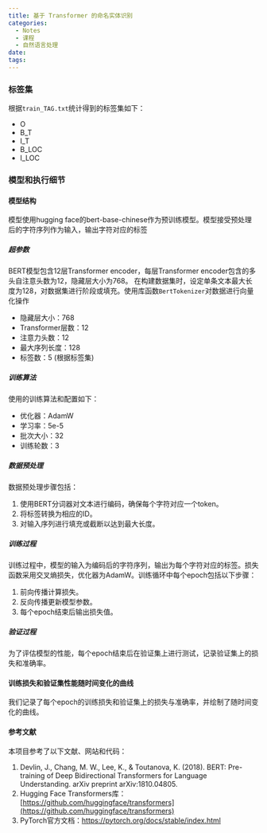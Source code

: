 ```yaml
---
title: 基于 Transformer 的命名实体识别
categories:
  - Notes
  - 课程
  - 自然语言处理
date:
tags:
---
```


### 标签集

根据`train_TAG.txt`统计得到的标签集如下：

- O
- B_T
- I_T
- B_LOC
- I_LOC

### 模型和执行细节

#### 模型结构
模型使用hugging face的bert-base-chinese作为预训练模型。模型接受预处理后的字符序列作为输入，输出字符对应的标签
##### 超参数
BERT模型包含12层Transformer encoder，每层Transformer encoder包含的多头自注意头数为12，隐藏层大小为768。
在构建数据集时，设定单条文本最大长度为128，对数据集进行阶段或填充。使用库函数`BertTokenizer`对数据进行向量化操作
- 隐藏层大小：768
- Transformer层数：12
- 注意力头数：12
- 最大序列长度：128
- 标签数：5 (根据标签集)

##### 训练算法
使用的训练算法和配置如下：

- 优化器：AdamW
- 学习率：5e-5
- 批次大小：32
- 训练轮数：3

##### 数据预处理

数据预处理步骤包括：

1. 使用BERT分词器对文本进行编码，确保每个字符对应一个token。
2. 将标签转换为相应的ID。
3. 对输入序列进行填充或截断以达到最大长度。

##### 训练过程

训练过程中，模型的输入为编码后的字符序列，输出为每个字符对应的标签。损失函数采用交叉熵损失，优化器为AdamW。训练循环中每个epoch包括以下步骤：

1. 前向传播计算损失。
2. 反向传播更新模型参数。
3. 每个epoch结束后输出损失值。

##### 验证过程

为了评估模型的性能，每个epoch结束后在验证集上进行测试，记录验证集上的损失和准确率。

#### 训练损失和验证集性能随时间变化的曲线

我们记录了每个epoch的训练损失和验证集上的损失与准确率，并绘制了随时间变化的曲线。

#### 参考文献

本项目参考了以下文献、网站和代码：

1. Devlin, J., Chang, M. W., Lee, K., & Toutanova, K. (2018). BERT: Pre-training of Deep Bidirectional Transformers for Language Understanding. arXiv preprint arXiv:1810.04805.
2. Hugging Face Transformers库：[https://github.com/huggingface/transformers](https://github.com/huggingface/transformers)
3. PyTorch官方文档：https://pytorch.org/docs/stable/index.html